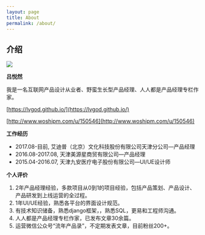 ```yaml
---
layout: page
title: About
permalink: /about/
---
```


## 介绍 ##

![](https://i.imgur.com/Eg6Y2Sl.jpg)

**吕悦然**

我是一名互联网产品设计从业者、野蛮生长型产品经理、人人都是产品经理专栏作家。

[https://lvgod.github.io/](https://lvgod.github.io/)

[http://www.woshipm.com/u/150546](http://www.woshipm.com/u/150546)


**工作经历**

- 2017.08-目前, 艾迪普（北京）文化科技股份有限公司天津分公司—产品经理
- 2016.08-2017.08, 天津美源星商贸有限公司—产品经理
- 2015.04-2016.07, 天津九安医疗电子股份有限公司—UI/UE设计师

**个人评价**

1. 2年产品经理经验，多款项目从0到1的项目经验，包括产品策划、产品设计、产品研发到上线运营的全过程。
1. 1年UI/UE经验，熟悉各平台的界面设计规范。
1. 有技术知识储备，熟悉django框架，，熟悉SQL，更易和工程师沟通。
1. 人人都是产品经理专栏作家，已发布文章30余篇。
1. 运营微信公众号“流年产品录”，不定期发表文章，目前粉丝200+。
